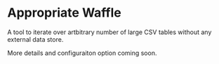 Appropriate Waffle
==================

A tool to iterate over artbitrary number of large CSV tables without any external data store.

More details and configuraiton option coming soon.